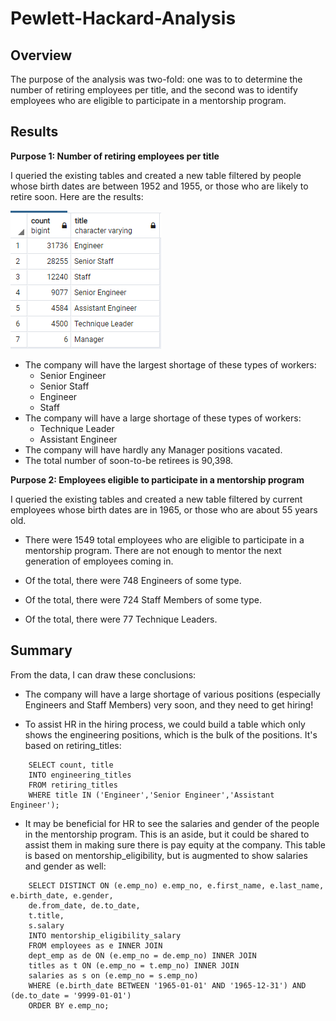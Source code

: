 # Pewlett-Hackard-Analysis

## Overview 
The purpose of the analysis was two-fold: one was to to determine the number of retiring employees per title, and the second was to identify employees who are eligible to participate in a mentorship program. 

## Results
**Purpose 1: Number of retiring employees per title**

I queried the existing tables and created a new table filtered by people whose birth dates are between 1952 and 1955, or those who are likely to retire soon. Here are the results:

![](./Resources/retiring_titles_screenshot.png)  



- The company will have the largest  shortage of these types of workers:
  - Senior Engineer
  - Senior Staff
  - Engineer
  - Staff
- The company will have a large shortage of these types of workers:
  - Technique Leader
  - Assistant Engineer
- The company will have hardly any Manager positions vacated.
- The total number of soon-to-be retirees is 90,398.

**Purpose 2: Employees eligible to participate in a mentorship program**

I queried the existing tables and created a new table filtered by current employees whose birth dates are in 1965, or those who are about 55 years old. 

- There were 1549 total employees who are eligible to participate in a mentorship program. There are not enough to mentor the next generation of employees coming in.

- Of the total, there were 748 Engineers of some type.

- Of the total, there were 724 Staff Members of some type.
- Of the total, there were 77 Technique Leaders.

## Summary
From the data, I can draw these conclusions:

- The company will have a large shortage of various positions (especially Engineers and Staff Members) very soon, and they need to get hiring!

- To assist HR in the hiring process, we could build a table which only shows the engineering positions, which is the bulk of the positions. It's based on retiring_titles:
````
    SELECT count, title
    INTO engineering_titles
    FROM retiring_titles
    WHERE title IN ('Engineer','Senior Engineer','Assistant Engineer');
````
- It may be beneficial for HR to see the salaries and gender of the people in the mentorship program. This is an aside, but it could be shared to assist them in making sure there is pay equity at the company. This table is based on mentorship_eligibility, but is augmented to show salaries and gender as well:
````
	SELECT DISTINCT ON (e.emp_no) e.emp_no, e.first_name, e.last_name, e.birth_date, e.gender,
	de.from_date, de.to_date,
	t.title,
	s.salary
	INTO mentorship_eligibility_salary
	FROM employees as e INNER JOIN
	dept_emp as de ON (e.emp_no = de.emp_no) INNER JOIN
	titles as t ON (e.emp_no = t.emp_no) INNER JOIN
	salaries as s on (e.emp_no = s.emp_no)
	WHERE (e.birth_date BETWEEN '1965-01-01' AND '1965-12-31') AND (de.to_date = '9999-01-01')
	ORDER BY e.emp_no;
````

